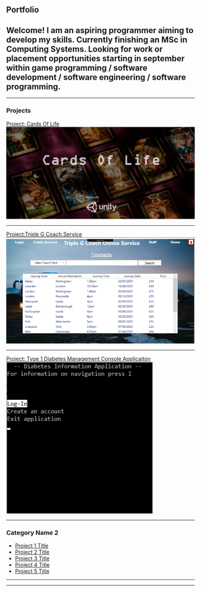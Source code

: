 ## Portfolio
## Welcome! I am an aspiring programmer aiming to develop my skills. Currently finishing an MSc in Computing Systems. Looking for work or placement opportunities starting in september within game programming / software development / software engineering / software programming.

---

### Projects

[Project: Cards Of Life](/CardsOfLifePage)
<img src="images/StartScreen.png"/>

---
[Project:Triple G Coach Service](/pdf/sample_presentation.pdf)
<img src="images/TripleGHome.png"/>

---
[Project: Type 1 Diabetes Management Console Applicaiton](http://example.com/)
<img src="images/DMConsoleHomePage.png"/>

---

### Category Name 2

- [Project 1 Title](http://example.com/)
- [Project 2 Title](http://example.com/)
- [Project 3 Title](http://example.com/)
- [Project 4 Title](http://example.com/)
- [Project 5 Title](http://example.com/)

---




---

<!-- Remove above link if you don't want to attibute -->
